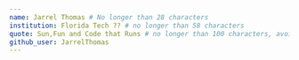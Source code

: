 ```yaml
---
name: Jarrel Thomas # No longer than 28 characters
institution: Florida Tech ?? # no longer than 58 characters
quote: Sun,Fun and Code that Runs # no longer than 100 characters, avoid using quotes(") to guarantee the format remains the same.
github_user: JarrelThomas
---
```

